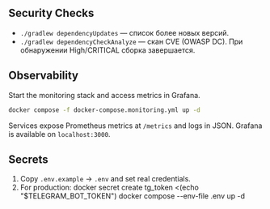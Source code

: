 ## Security Checks
* `./gradlew dependencyUpdates` — список более новых версий.
* `./gradlew dependencyCheckAnalyze` — скан CVE (OWASP DC). При обнаружении High/CRITICAL сборка завершается.

## Observability
Start the monitoring stack and access metrics in Grafana.

```bash
docker compose -f docker-compose.monitoring.yml up -d
```

Services expose Prometheus metrics at `/metrics` and logs in JSON. Grafana is available on `localhost:3000`.

## Secrets

1. Copy `.env.example` → `.env` and set real credentials.
2. For production:
   docker secret create tg_token <(echo "$TELEGRAM_BOT_TOKEN")
   docker compose --env-file .env up -d
